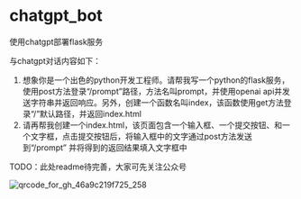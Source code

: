 # chatgpt_bot
使用chatgpt部署flask服务

与chatgpt对话内容如下：
1.	想象你是一个出色的python开发工程师。请帮我写一个python的flask服务，使用post方法登录“/prompt”路径，方法名叫prompt，并使用openai api并发送字符串并返回响应。另外，创建一个函数名叫index，该函数使用get方法登录“/”默认路径，并返回index.html
2.	请再帮我创建一个index.html，该页面包含一个输入框、一个提交按钮、和一个文字框，点击提交按钮后，将输入框中的文字通过post方法发送到“/prompt” 并将得到的返回结果填入文字框中



TODO：此处readme待完善，大家可先关注公众号

![qrcode_for_gh_46a9c219f725_258](https://user-images.githubusercontent.com/125382773/218811546-7ec61a96-fed4-4c39-8744-ac499111d8c3.jpg)

